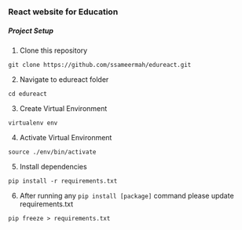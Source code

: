 ### React website for Education

##### Project Setup

1. Clone this repository
```
git clone https://github.com/ssameermah/edureact.git
```
2. Navigate to edureact folder
```
cd edureact
```
3. Create Virtual Environment
```
virtualenv env
```
4. Activate  Virtual Environment
```
source ./env/bin/activate
```
5. Install dependencies
```
pip install -r requirements.txt
```
6. After running any ``` pip install [package] ``` command please update requirements.txt
```
pip freeze > requirements.txt
```